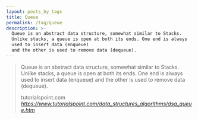 ```yaml
---
layout: posts_by_tags
title: Queue
permalink: /tag/queue
description: >-
  Queue is an abstract data structure, somewhat similar to Stacks.
  Unlike stacks, a queue is open at both its ends. One end is always
  used to insert data (enqueue)
  and the other is used to remove data (dequeue).
---
```

<blockquote>
  <p>
    Queue is an abstract data structure, somewhat similar to Stacks.
    Unlike stacks, a queue is open at both its ends. One end is always
    used to insert data (enqueue)
    and the other is used to remove data (dequeue).
  </p>
  <footer>
    tutorialspoint.com
    <cite title="Queue data structure">
      <a href="https://www.tutorialspoint.com/data_structures_algorithms/dsa_queue.htm">
        https://www.tutorialspoint.com/data_structures_algorithms/dsa_queue.htm
      </a>
    </cite>
  </footer>
</blockquote>
